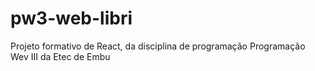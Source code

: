 # pw3-web-libri
Projeto formativo de React,  da disciplina de programação Programação Wev III da Etec de Embu
